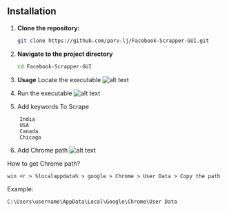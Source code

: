 
## Installation



1. **Clone the repository:**
   ```bash
   git clone https://github.com/parv-lj/Facebook-Scrapper-GUI.git
   ```
2. **Navigate to the project directory**
   ```bash
   cd Facebook-Scrapper-GUI
   ```
3. **Usage**
 Locate the executable
 ![alt text](https://i.ibb.co/MNpxCpL/Screenshot-2024-05-17-121133.jpg)

4. Run the executable
![alt text](https://i.ibb.co/dJ9YZwy/Screenshot-2024-05-17-122227.jpg)
5. Add keywords To Scrape
```examples
    India
    USA
    Canada
    Chicago
```
6. Add Chrome path
![alt text](https://i.ibb.co/BzCMvVj/chom.jpg)

How to get Chrome path?

```
win +r > %localappdata% > google > Chrome > User Data > Copy the path 
```
Example:
```
C:\Users\username\AppData\Local\Google\Chrome\User Data
```
